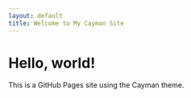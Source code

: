```yaml
---
layout: default
title: Welcome to My Cayman Site
---
```


# Hello, world!

This is a GitHub Pages site using the Cayman theme.
